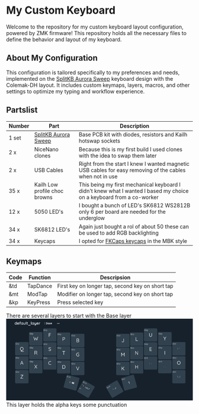 # My Custom Keyboard

Welcome to the repository for my custom keyboard layout configuration, powered by ZMK firmware! This repository holds all the necessary files to define the behavior and layout of my keyboard.

## About My Configuration

This configuration is tailored specifically to my preferences and needs, implemented on the [SplitKB Aurora Sweep](https://splitkb.com/products/aurora-sweep) keyboard design with the Colemak-DH layout. It includes custom keymaps, layers, macros, and other settings to optimize my typing and workflow experience.

## Partslist

| Number | Part    | Description |
| -------- | ------- |------- |
| 1 set | [SplitKB Aurora Sweep](https://splitkb.com/products/aurora-sweep) | Base PCB kit with diodes, resistors and Kailh hotswap sockets |
| 2 x   | NiceNano clones | Because this is my first build I used clones with the idea to swap them later |
| 2 x   | USB Cables      | Right from the start I knew I wanted magnetic USB cables for easy removing of the cables when not in use |
| 35 x  | Kailh Low profile choc browns | This being my first mechanical keyboard I didn't knew what I wanted I based my choice on a keyboard from a co-worker |
| 12 x  | 5050 LED's | I bought a bunch of LED's SK6812 WS2812B only 6 per board are needed for the underglow |
| 34 x  | SK6812 LED's | Again just bought a rol of about 50 these can be used to add RGB backlighting |
| 34 x  | Keycaps | I opted for [FKCaps keycaps](https://fkcaps.com/) in the MBK style |

## Keymaps

| Code | Function | Descripsion |
| -----|----------|-------------|
| &td  | TapDance | First key on longer tap, second key on short tap |
| &mt  | ModTap   | Modifier on longer tap, second key on short tap |
| &kp  | KeyPress   | Press selected key |

There are several layers to start with the Base layer
![](images/base.png)
This layer holds the alpha keys some punctuation 
